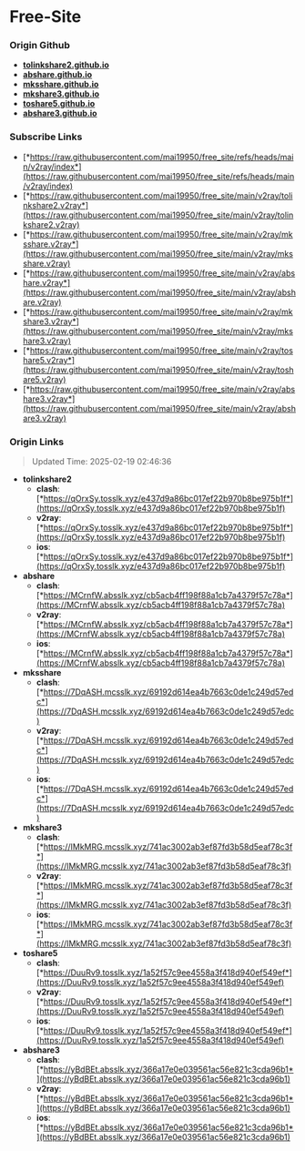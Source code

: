 # Free-Site

### Origin Github

- [**tolinkshare2.github.io**](https://github.com/tolinkshare2/tolinkshare2.github.io)
- [**abshare.github.io**](https://github.com/abshare/abshare.github.io)
- [**mksshare.github.io**](https://github.com/mksshare/mksshare.github.io)
- [**mkshare3.github.io**](https://github.com/mkshare3/mkshare3.github.io)
- [**toshare5.github.io**](https://github.com/toshare5/toshare5.github.io)
- [**abshare3.github.io**](https://github.com/abshare3/abshare3.github.io)

### Subscribe Links

- [*https://raw.githubusercontent.com/mai19950/free_site/refs/heads/main/v2ray/index*](https://raw.githubusercontent.com/mai19950/free_site/refs/heads/main/v2ray/index)
- [*https://raw.githubusercontent.com/mai19950/free_site/main/v2ray/tolinkshare2.v2ray*](https://raw.githubusercontent.com/mai19950/free_site/main/v2ray/tolinkshare2.v2ray)
- [*https://raw.githubusercontent.com/mai19950/free_site/main/v2ray/mksshare.v2ray*](https://raw.githubusercontent.com/mai19950/free_site/main/v2ray/mksshare.v2ray)
- [*https://raw.githubusercontent.com/mai19950/free_site/main/v2ray/abshare.v2ray*](https://raw.githubusercontent.com/mai19950/free_site/main/v2ray/abshare.v2ray)
- [*https://raw.githubusercontent.com/mai19950/free_site/main/v2ray/mkshare3.v2ray*](https://raw.githubusercontent.com/mai19950/free_site/main/v2ray/mkshare3.v2ray)
- [*https://raw.githubusercontent.com/mai19950/free_site/main/v2ray/toshare5.v2ray*](https://raw.githubusercontent.com/mai19950/free_site/main/v2ray/toshare5.v2ray)
- [*https://raw.githubusercontent.com/mai19950/free_site/main/v2ray/abshare3.v2ray*](https://raw.githubusercontent.com/mai19950/free_site/main/v2ray/abshare3.v2ray)

### Origin Links

> Updated Time: 2025-02-19 02:46:36

- **tolinkshare2**
  - **clash**: [*https://qOrxSy.tosslk.xyz/e437d9a86bc017ef22b970b8be975b1f*](https://qOrxSy.tosslk.xyz/e437d9a86bc017ef22b970b8be975b1f)
  - **v2ray**: [*https://qOrxSy.tosslk.xyz/e437d9a86bc017ef22b970b8be975b1f*](https://qOrxSy.tosslk.xyz/e437d9a86bc017ef22b970b8be975b1f)
  - **ios**: [*https://qOrxSy.tosslk.xyz/e437d9a86bc017ef22b970b8be975b1f*](https://qOrxSy.tosslk.xyz/e437d9a86bc017ef22b970b8be975b1f)
- **abshare**
  - **clash**: [*https://MCrnfW.absslk.xyz/cb5acb4ff198f88a1cb7a4379f57c78a*](https://MCrnfW.absslk.xyz/cb5acb4ff198f88a1cb7a4379f57c78a)
  - **v2ray**: [*https://MCrnfW.absslk.xyz/cb5acb4ff198f88a1cb7a4379f57c78a*](https://MCrnfW.absslk.xyz/cb5acb4ff198f88a1cb7a4379f57c78a)
  - **ios**: [*https://MCrnfW.absslk.xyz/cb5acb4ff198f88a1cb7a4379f57c78a*](https://MCrnfW.absslk.xyz/cb5acb4ff198f88a1cb7a4379f57c78a)
- **mksshare**
  - **clash**: [*https://7DqASH.mcsslk.xyz/69192d614ea4b7663c0de1c249d57edc*](https://7DqASH.mcsslk.xyz/69192d614ea4b7663c0de1c249d57edc)
  - **v2ray**: [*https://7DqASH.mcsslk.xyz/69192d614ea4b7663c0de1c249d57edc*](https://7DqASH.mcsslk.xyz/69192d614ea4b7663c0de1c249d57edc)
  - **ios**: [*https://7DqASH.mcsslk.xyz/69192d614ea4b7663c0de1c249d57edc*](https://7DqASH.mcsslk.xyz/69192d614ea4b7663c0de1c249d57edc)
- **mkshare3**
  - **clash**: [*https://IMkMRG.mcsslk.xyz/741ac3002ab3ef87fd3b58d5eaf78c3f*](https://IMkMRG.mcsslk.xyz/741ac3002ab3ef87fd3b58d5eaf78c3f)
  - **v2ray**: [*https://IMkMRG.mcsslk.xyz/741ac3002ab3ef87fd3b58d5eaf78c3f*](https://IMkMRG.mcsslk.xyz/741ac3002ab3ef87fd3b58d5eaf78c3f)
  - **ios**: [*https://IMkMRG.mcsslk.xyz/741ac3002ab3ef87fd3b58d5eaf78c3f*](https://IMkMRG.mcsslk.xyz/741ac3002ab3ef87fd3b58d5eaf78c3f)
- **toshare5**
  - **clash**: [*https://DuuRv9.tosslk.xyz/1a52f57c9ee4558a3f418d940ef549ef*](https://DuuRv9.tosslk.xyz/1a52f57c9ee4558a3f418d940ef549ef)
  - **v2ray**: [*https://DuuRv9.tosslk.xyz/1a52f57c9ee4558a3f418d940ef549ef*](https://DuuRv9.tosslk.xyz/1a52f57c9ee4558a3f418d940ef549ef)
  - **ios**: [*https://DuuRv9.tosslk.xyz/1a52f57c9ee4558a3f418d940ef549ef*](https://DuuRv9.tosslk.xyz/1a52f57c9ee4558a3f418d940ef549ef)
- **abshare3**
  - **clash**: [*https://yBdBEt.absslk.xyz/366a17e0e039561ac56e821c3cda96b1*](https://yBdBEt.absslk.xyz/366a17e0e039561ac56e821c3cda96b1)
  - **v2ray**: [*https://yBdBEt.absslk.xyz/366a17e0e039561ac56e821c3cda96b1*](https://yBdBEt.absslk.xyz/366a17e0e039561ac56e821c3cda96b1)
  - **ios**: [*https://yBdBEt.absslk.xyz/366a17e0e039561ac56e821c3cda96b1*](https://yBdBEt.absslk.xyz/366a17e0e039561ac56e821c3cda96b1)
